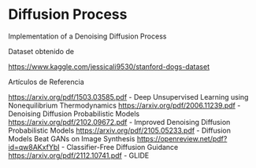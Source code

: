 # Diffusion Process
Implementation of a Denoising Diffusion Process 


Dataset obtenido de 

https://www.kaggle.com/jessicali9530/stanford-dogs-dataset


Artículos de Referencia

https://arxiv.org/pdf/1503.03585.pdf - Deep Unsupervised Learning using Nonequilibrium Thermodynamics
https://arxiv.org/pdf/2006.11239.pdf - Denoising Diffusion Probabilistic Models
https://arxiv.org/pdf/2102.09672.pdf - Improved Denoising Diffusion Probabilistic Models
https://arxiv.org/pdf/2105.05233.pdf - Diffusion Models Beat GANs on Image Synthesis
https://openreview.net/pdf?id=qw8AKxfYbI - Classifier-Free Diffusion Guidance
https://arxiv.org/pdf/2112.10741.pdf - GLIDE
